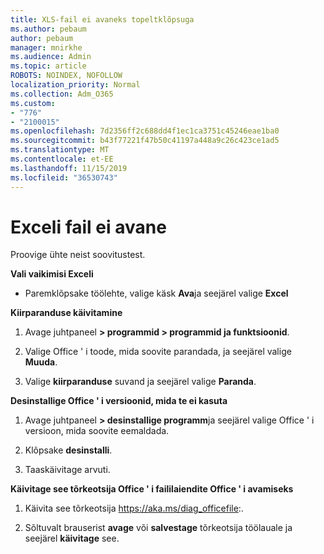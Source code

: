 ```yaml
---
title: XLS-fail ei avaneks topeltklõpsuga
ms.author: pebaum
author: pebaum
manager: mnirkhe
ms.audience: Admin
ms.topic: article
ROBOTS: NOINDEX, NOFOLLOW
localization_priority: Normal
ms.collection: Adm_O365
ms.custom:
- "776"
- "2100015"
ms.openlocfilehash: 7d2356ff2c688dd4f1ec1ca3751c45246eae1ba0
ms.sourcegitcommit: b43f77221f47b50c41197a448a9c26c423ce1ad5
ms.translationtype: MT
ms.contentlocale: et-EE
ms.lasthandoff: 11/15/2019
ms.locfileid: "36530743"
---
```

# <a name="excel-file-doesnt-open"></a>Exceli fail ei avane

Proovige ühte neist soovitustest.

**Vali vaikimisi Exceli**

* Paremklõpsake töölehte, valige käsk **Ava**ja seejärel valige **Excel**

**Kiirparanduse käivitamine**

1. Avage juhtpaneel **> programmid > programmid ja funktsioonid**.

2. Valige Office ' i toode, mida soovite parandada, ja seejärel valige **Muuda**.

3. Valige **kiirparanduse** suvand ja seejärel valige **Paranda**.

**Desinstallige Office ' i versioonid, mida te ei kasuta**

1. Avage juhtpaneel **> desinstallige programm**ja seejärel valige Office ' i versioon, mida soovite eemaldada.

2. Klõpsake **desinstalli**.

3. Taaskäivitage arvuti.

**Käivitage see tõrkeotsija Office ' i faililaiendite Office ' i avamiseks**

1. Käivita see tõrkeotsija https://aka.ms/diag_officefile:.

2. Sõltuvalt brauserist **avage** või **salvestage** tõrkeotsija töölauale ja seejärel **käivitage** see.
